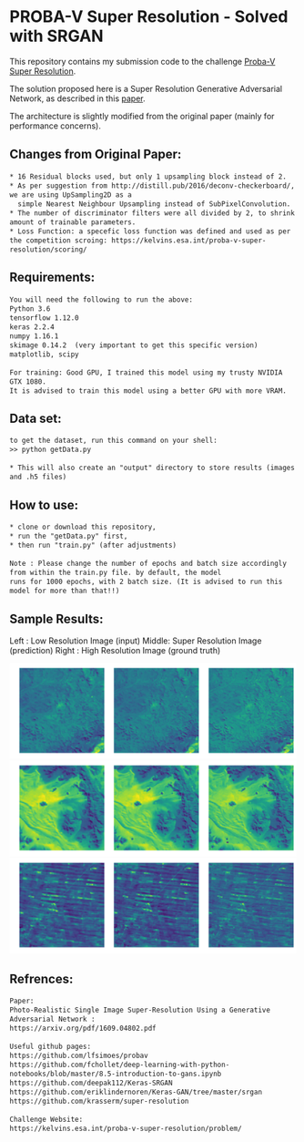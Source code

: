 # PROBA-V Super Resolution - Solved with SRGAN

This repository contains my submission code to the challenge [Proba-V Super Resolution](https://kelvins.esa.int/proba-v-super-resolution/home/).

The solution proposed here is a Super Resolution Generative Adversarial Network, as described in this [paper](https://arxiv.org/pdf/1609.04802.pdf).

The architecture is slightly modified from the original paper (mainly for performance concerns).

## Changes from Original Paper:
    * 16 Residual blocks used, but only 1 upsampling block instead of 2.
    * As per suggestion from http://distill.pub/2016/deconv-checkerboard/, we are using UpSampling2D as a
      simple Nearest Neighbour Upsampling instead of SubPixelConvolution.
    * The number of discriminator filters were all divided by 2, to shrink amount of trainable parameters.
    * Loss Function: a specefic loss function was defined and used as per the competition scroing: https://kelvins.esa.int/proba-v-super-resolution/scoring/
    
## Requirements:

    You will need the following to run the above:
    Python 3.6
    tensorflow 1.12.0
    keras 2.2.4
    numpy 1.16.1
    skimage 0.14.2  (very important to get this specific version)
    matplotlib, scipy
    
    For training: Good GPU, I trained this model using my trusty NVIDIA GTX 1080.
    It is advised to train this model using a better GPU with more VRAM.

## Data set:
    to get the dataset, run this command on your shell:
    >> python getData.py
    
    * This will also create an "output" directory to store results (images and .h5 files)

## How to use:
    
    * clone or download this repository,
    * run the "getData.py" first,
    * then run "train.py" (after adjustments)
    
    Note : Please change the number of epochs and batch size accordingly from within the train.py file. by default, the model
    runs for 1000 epochs, with 2 batch size. (It is advised to run this model for more than that!!)
    
    
 ## Sample Results:

Left  : Low Resolution Image (input)
Middle: Super Resolution Image (prediction)
Right : High Resolution Image (ground truth)

![sample 1](./sample_results/predict116_5_301.png)
![sample 2](./sample_results/predict256_4_201.png)
![sample 3](./sample_results/predict258_3_401.png)
    

## Refrences:

    Paper:
    Photo-Realistic Single Image Super-Resolution Using a Generative Adversarial Network :
    https://arxiv.org/pdf/1609.04802.pdf
    
    Useful github pages:
    https://github.com/lfsimoes/probav
    https://github.com/fchollet/deep-learning-with-python-notebooks/blob/master/8.5-introduction-to-gans.ipynb
    https://github.com/deepak112/Keras-SRGAN
    https://github.com/eriklindernoren/Keras-GAN/tree/master/srgan
    https://github.com/krasserm/super-resolution
    
    Challenge Website:
    https://kelvins.esa.int/proba-v-super-resolution/problem/
    
